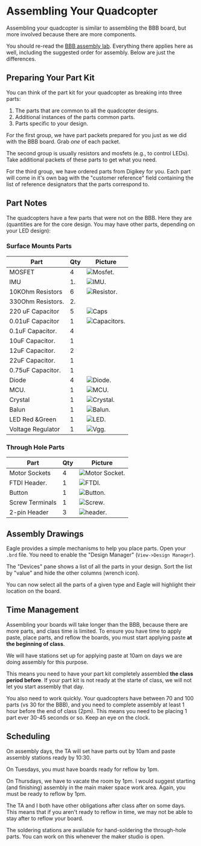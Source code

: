 # Assembling Your Quadcopter

Assembling your quadcopter is similar to assembling the BBB board, but more involved because there are more components.

You should re-read the [BBB assembly lab](Readme.md).  Everything there applies here as well, including the suggested order for assembly.  Below are just the differences.

## Preparing Your Part Kit

You can think of the part kit for your quadcopter as breaking into three parts:

1.  The parts that are common to all the quadcopter designs.
2.  Additional instances of the parts common parts.
3.  Parts specific to your design.

For the first group, we have part packets prepared for you just as we did with the BBB board.  Grab *one* of each packet.

The second group is usually resistors and mosfets (e.g., to control LEDs).  Take additional packets of these parts to get what you need.

For the third group, we have ordered parts from Digikey for you.  Each part will come in it's own bag with the "customer reference" field containing the list of reference designators that the parts correspond to.

## Part Notes

The quadcopters have a few parts that were not on the BBB.  Here they are (quantities are for the core design.  You may have other parts, depending on your LED design):

### Surface Mounts Parts

| Part              | Qty | Picture                                            |
|-------------------|-----|----------------------------------------------------|
| MOSFET            | 4   |   ![Mosfet](images/mosfet.jpg).                    |
| IMU               | 1.  | ![IMU](images/IMU.jpg).                            | 
| 10KOhm Resistors  | 6   | ![Resistor](images/resistors.jpg).                 |
| 330Ohm Resistors. | 2.  ||
| 220 uF Capacitor  | 5   |   ![Caps](images/big_cap_orientation.jpg)          |
| 0.01uF Capacitor  | 1   | ![Capacitors](images/capacitors.jpg).              |
| 0.1uF Capacitor.  | 4   ||
| 10uF Capacitor.  | 1   ||
| 12uF Capacitor.  | 2   ||
| 22uF Capacitor.  | 1   ||
| 0.75uF Capacitor.  | 1   ||
| Diode             | 4   | ![Diode](images/diode_orientation.jpg).            | 
| MCU.              | 1   | ![MCU](images/MCU_alignment.jpg).                  |
| Crystal           | 1   | ![Crystal](images/crystal.jpg).                      |
| Balun             | 1   | ![Balun](images/balun_orientation.jpg).            |
| LED Red &Green    | 1   | ![LED](images/led_orientation.jpg).                |
| Voltage Regulator | 1   | ![Vgg](images/voltage-regulator.jpg).            |

### Through Hole Parts

| Part              | Qty | Picture                                            |
|-------------------|-----|----------------------------------------------------|
| Motor Sockets     | 4   | ![Motor Socket](images/motor-socket.jpg).          |
| FTDI Header.      | 1   | ![FTDI](images/FTDI-header.jpg).                  |
| Button            | 1   | ![Button](images/button.jpg).                      |
| Screw Terminals   | 1   | ![Screw](images/battery_orientation.jpg).          |
| 2-pin Header      | 3   | ![header](images/power-jumper.jpg).                |



## Assembly Drawings

Eagle provides a simple mechanisms to help you place parts.  Open your `.brd` file.  You need to enable  the "Design Manager" (`View->Design Manager`).

The "Devices" pane shows a list of all the parts in your design.  Sort the list by "value" and hide the other columns (wrench icon).

You can now select all the parts of a given type and Eagle will highlight their location on the board.

## Time Management

Assembling your boards will take longer than the BBB, because there are more parts, and class time is limited.  To ensure you have time to apply paste, place parts, and reflow the boards, you must start applying paste **at the beginning of class**.  

We will have stations set up for applying paste at 10am on days we are doing assembly for this purpose.

This means you need to have your part kit completely assembled **the class period before**.  If your part kit is not ready at the starte of class, we will not let you start assembly that day.

You also need to work quickly.  Your quadcopters have between 70 and 100 parts (vs 30 for the BBB), and you need to complete assembly at least 1 hour before the end of class (2pm).  This means you need to be placing 1 part ever 30-45 seconds or so.  Keep an eye on the clock.

## Scheduling

On assembly days, the TA will set have parts out by 10am and paste assembly stations ready by 10:30.

On Tuesdays, you must have boards ready for reflow by 1pm. 

On Thursdays, we have to vacate the room by 1pm.  I would suggest starting (and finishing) assembly in the main maker space work area.  Again, you must be ready to reflow by 1pm.

The TA and I both have other obligations after class after on some days.  This means that if you aren't ready to reflow in time, we may not be able to stay after to reflow your board.

The soldering stations are available for hand-soldering the through-hole parts.  You can work on this whenever the maker studio is open.

